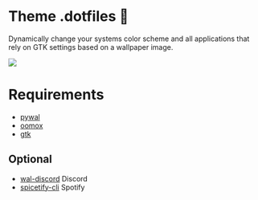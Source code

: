 # Theme .dotfiles :nail_care:
Dynamically change your systems color scheme and all applications that rely on GTK settings based on a wallpaper image.

<img src="https://raw.githubusercontent.com/bukovyn/theme/main/img/themes.png"></img> 

# Requirements
- [pywal](https://github.com/dylanaraps/pywal)
- [oomox](https://github.com/themix-project/oomox)
- [gtk](https://www.gtk.org/)

## Optional
- [wal-discord](https://github.com/guglicap/wal-discord) Discord
- [spicetify-cli](https://github.com/khanhas/spicetify-cli) Spotify
